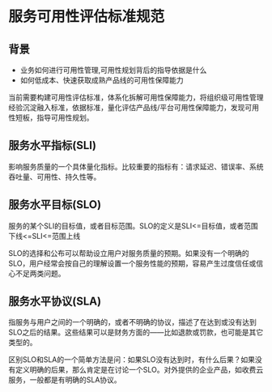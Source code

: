 # 服务可用性评估标准规范

## 背景
- 业务如何进行可用性管理,可用性规划背后的指导依据是什么
- 如何低成本、快速获取成熟产品线的可用性保障能力

当前需要构建可用性评估标准，体系化拆解可用性保障能力，将组织级可用性管理经验沉淀融入标准，依据标准，量化评估产品线/平台可用性保障能力，发现可用性短板，指导可用性规划。

## 服务水平指标(SLI)
影响服务质量的一个具体量化指标。比较重要的指标有：请求延迟、错误率、系统吞吐量、可用性、持久性等。

## 服务水平目标(SLO)
服务的某个SLI的目标值，或者目标范围。SLO的定义是SLI<=目标值，或者范围下线<=SLI<=范围上线

SLO的选择和公布可以帮助设立用户对服务质量的预期。如果没有一个明确的SLO，用户经常会按自己的理解设置一个服务性能的预期，容易产生过度信任或信心不足两类问题。

## 服务水平协议(SLA)
指服务与用户之间的一个明确的，或者不明确的协议，描述了在达到或没有达到SLO之后的结果。这些结果可以是财务方面的——比如退款或罚款，也可能是其它类型的。

区别SLO和SLA的一个简单方法是问：如果SLO没有达到时，有什么后果？如果没有定义明确的后果，那么肯定是在讨论一个SLO。对外提供的企业产品，如收费云服务，一般都是有明确的SLA协议。
